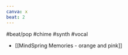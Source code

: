```yaml
---
canva: x
beat: 2
---
```

#beat/pop #chime #synth #vocal 
- [[MindSpring Memories - orange and pink]]